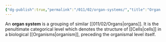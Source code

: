 ```yaml
---
{"dg-publish":true,"permalink":"/011/02/organ-systems/","title":"Organ Systems","tags":["BIOL422"],"noteIcon":"fallback","created":"2024-09-26T13:45:04.108-07:00","updated":"2024-09-26T15:22:03.584-07:00"}
---
```


An **organ system** is a grouping of similar [[011/02/Organs\|organs]]. It is the penultimate categorical level which denotes the structure of [[Cells\|cells]] in a biological [[Organisms\|organism]], preceding the organismal level itself.
